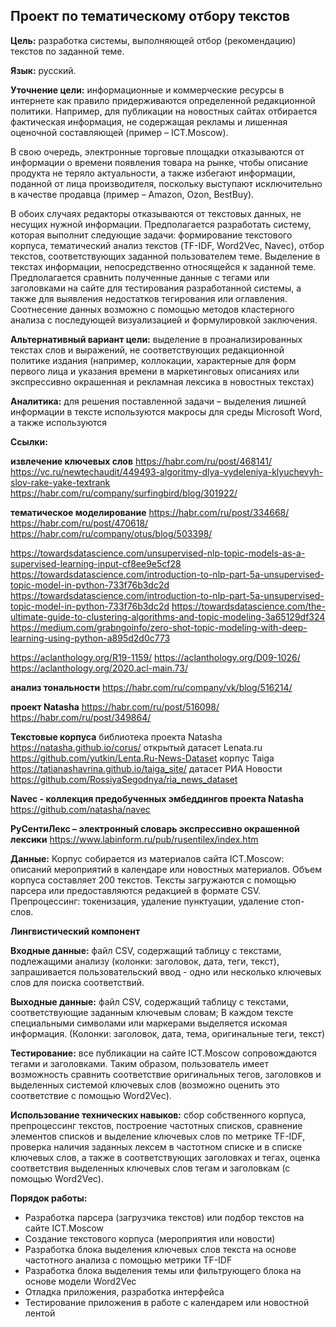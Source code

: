 ## Проект по тематическому отбору текстов

**Цель:** разработка системы, выполняющей отбор (рекомендацию) текстов по заданной теме.

**Язык:** русский.

**Уточнение цели:** информационные и коммерческие ресурсы в интернете как правило придерживаются определенной редакционной политики. Например, для публикации на новостных сайтах отбирается фактическая информация, не содержащая рекламы и лишенная оценочной составляющей (пример – ICT.Moscow).

В свою очередь, электронные торговые площадки отказываются от информации о времени появления товара на рынке, чтобы описание продукта не теряло актуальности, а также избегают информации, поданной от лица производителя, поскольку выступают исключительно в качестве продавца (пример – Amazon, Ozon, BestBuy).

В обоих случаях редакторы отказываются от текстовых данных, не несущих нужной информации. Предполагается разработать систему, которая выполнит следующие задачи: формирование текстового корпуса, тематический анализ текстов (TF-IDF, Word2Vec, Navec), отбор текстов, соответствующих заданной пользователем теме. Выделение в текстах информации, непосредственно относящейся к заданной теме. Предполагается сравнить полученные данные с тегами или заголовками на сайте для тестирования разработанной системы, а также для выявления недостатков тегирования или оглавления. Соотнесение данных возможно с помощью методов кластерного анализа с последующей визуализацией и формулировкой заключения.

**Альтернативный вариант цели:** выделение в проанализированных текстах слов и выражений, не соответствующих редакционной политике издания (например, коллокации, характерные для форм первого лица и указания времени в маркетинговых описаниях или экспрессивно окрашенная и рекламная лексика в новостных текстах)

**Аналитика:** для решения поставленной задачи – выделения лишней информации в тексте используются макросы для среды Microsoft Word, а также используются

**Ссылки:** 

**извлечение ключевых слов**
https://habr.com/ru/post/468141/
https://vc.ru/newtechaudit/449493-algoritmy-dlya-vydeleniya-klyuchevyh-slov-rake-yake-textrank
https://habr.com/ru/company/surfingbird/blog/301922/

**тематическое моделирование**
https://habr.com/ru/post/334668/
https://habr.com/ru/post/470618/
https://habr.com/ru/company/otus/blog/503398/


https://towardsdatascience.com/unsupervised-nlp-topic-models-as-a-supervised-learning-input-cf8ee9e5cf28
https://towardsdatascience.com/introduction-to-nlp-part-5a-unsupervised-topic-model-in-python-733f76b3dc2d
https://towardsdatascience.com/introduction-to-nlp-part-5a-unsupervised-topic-model-in-python-733f76b3dc2d
https://towardsdatascience.com/the-ultimate-guide-to-clustering-algorithms-and-topic-modeling-3a65129df324
https://medium.com/grabngoinfo/zero-shot-topic-modeling-with-deep-learning-using-python-a895d2d0c773

https://aclanthology.org/R19-1159/
https://aclanthology.org/D09-1026/
https://aclanthology.org/2020.acl-main.73/

**анализ тональности**
https://habr.com/ru/company/vk/blog/516214/

**проект Natasha**
https://habr.com/ru/post/516098/
https://habr.com/ru/post/349864/

**Текстовые корпуса**
библиотека проекта Natasha https://natasha.github.io/corus/
открытый датасет Lenata.ru https://github.com/yutkin/Lenta.Ru-News-Dataset
корпус Taiga https://tatianashavrina.github.io/taiga_site/
датасет РИА Новости https://github.com/RossiyaSegodnya/ria_news_dataset

**Navec - коллекция предобученных эмбеддингов проекта Natasha**
https://github.com/natasha/navec

**РуСентиЛекс – электронный словарь экспрессивно окрашенной лексики**
https://www.labinform.ru/pub/rusentilex/index.htm


**Данные:**
Корпус собирается из материалов сайта ICT.Moscow: описаний мероприятий в календаре или новостных материалов.
Объем корпуса составляет 200 текстов. Тексты загружаются с помощью парсера или предоставляются редакцией в формате CSV.
Препроцессинг: токенизация, удаление пунктуации, удаление стоп-слов.

**Лингвистический компонент**

**Входные данные:** файл CSV, содержащий таблицу с текстами, подлежащими анализу (колонки: заголовок, дата, теги, текст), запрашивается пользовательский ввод - одно или несколько ключевых слов для поиска соответствий.

**Выходные данные:** файл CSV, содержащий таблицу с текстами, соответствующие заданным ключевым словам; В каждом тексте специальными символами или маркерами выделяется искомая информация. (Колонки: заголовок, дата, тема, оригинальные теги, текст)

**Тестирование:** все публикации на сайте ICT.Moscow сопровождаются тегами и заголовками. Таким образом, пользователь имеет возможность сравнить соответствие оригинальных тегов, заголовков и выделенных системой ключевых слов (возможно оценить это соответствие с помощью Word2Vec).

**Использование технических навыков:** сбор собственного корпуса, препроцессинг текстов, построение частотных списков, сравнение элементов списков и выделение ключевых слов по метрике TF-IDF, проверка наличия заданных лексем в частотном списке и в списке ключевых слов, а также в соответствующих заголовках и тегах, оценка соответствия выделенных ключевых слов тегам и заголовкам (с помощью Word2Vec).


**Порядок работы:**

- Разработка парсера (загрузчика текстов) или подбор текстов на сайте ICT.Moscow
- Создание текстового корпуса (мероприятия или новости)
- Разработка блока выделения ключевых слов текста на основе частотного анализа с помощью метрики TF-IDF
- Разработка блока выделения темы или фильтрующего блока на основе модели Word2Vec
- Отладка приложения, разработка интерфейса
- Тестирование приложения в работе с календарем или новостной лентой

